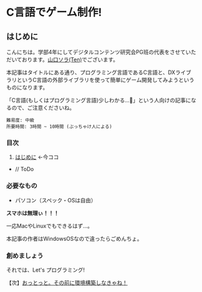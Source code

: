 # C言語でゲーム制作!

## はじめに
こんにちは。学部4年にしてデジタルコンテンツ研究会PG班の代表をさせていただいております。[山口ソラ(Ten)](https://twitter.com/TenYDGB)でございます。

本記事はタイトルにある通り、プログラミング言語であるC言語と、DXライブラリというC言語の外部ライブラリを使って簡単にゲーム開発してみようというものになります。

「C言語(もしくはプログラミング言語)少しわかる...:new_moon_with_face:」という人向けの記事になるので、ご注意くださいね。

```
難易度: 中級
所要時間: 3時間 ~ 10時間 (ぶっちゃけ人による)
```

### 目次
1. [はじめに](01.md) ←今ココ
- // ToDo

### 必要なもの
- パソコン（スペック・OSは自由）
  
**スマホは無理ぃ！！！**

一応MacやLinuxでもできるはず...。

本記事の作者はWindowsOSなので違ったらごめんちょ。


### 創めましょう

それでは、Let's プログラミング!

【次】[おっとっと。その前に環境構築しなきゃね！](02.md)




